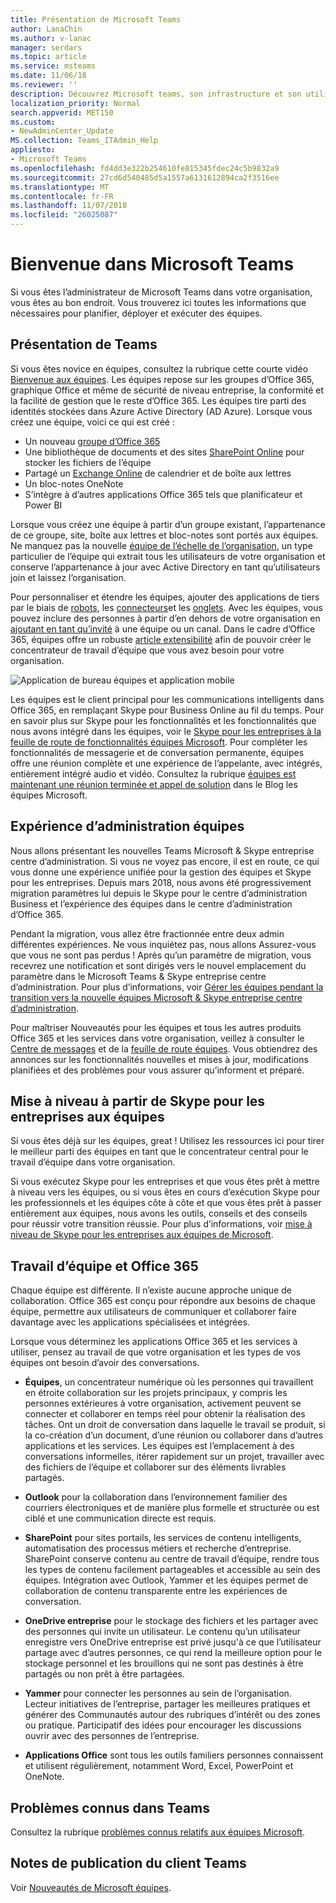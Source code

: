 ```yaml
---
title: Présentation de Microsoft Teams
author: LanaChin
ms.author: v-lanac
manager: serdars
ms.topic: article
ms.service: msteams
ms.date: 11/06/18
ms.reviewer: ''
description: Découvrez Microsoft teams, son infrastructure et son utilisation avec Office 365.
localization_priority: Normal
search.appverid: MET150
ms.custom:
- NewAdminCenter_Update
MS.collection: Teams_ITAdmin_Help
appliesto:
- Microsoft Teams
ms.openlocfilehash: fd4dd3e322b254610fe815345fdec24c5b9832a9
ms.sourcegitcommit: 27cd6d540485d5a1557a6131612894ca2f3516ee
ms.translationtype: MT
ms.contentlocale: fr-FR
ms.lasthandoff: 11/07/2018
ms.locfileid: "26025087"
---
```

# <a name="welcome-to-microsoft-teams"></a>Bienvenue dans Microsoft Teams

Si vous êtes l’administrateur de Microsoft Teams dans votre organisation, vous êtes au bon endroit. Vous trouverez ici toutes les informations que nécessaires pour planifier, déployer et exécuter des équipes.  

## <a name="overview-of-teams"></a>Présentation de Teams

Si vous êtes novice en équipes, consultez la rubrique cette courte vidéo [Bienvenue aux équipes](https://support.office.com/article/video-welcome-to-microsoft-teams-b98d533f-118e-4bae-bf44-3df2470c2b12?wt.mc_id=otc_microsoft_teams). Les équipes repose sur les groupes d’Office 365, graphique Office et même de sécurité de niveau entreprise, la conformité et la facilité de gestion que le reste d’Office 365. Les équipes tire parti des identités stockées dans Azure Active Directory (AD Azure). Lorsque vous créez une équipe, voici ce qui est créé :
- Un nouveau [groupe d’Office 365](office-365-groups.md)
- Une bibliothèque de documents et des sites [SharePoint Online](sharepoint-onedrive-interact.md) pour stocker les fichiers de l’équipe
- Partagé un [Exchange Online](exchange-teams-interact.md) de calendrier et de boîte aux lettres
- Un bloc-notes OneNote
- S’intègre à d’autres applications Office 365 tels que planificateur et Power BI

Lorsque vous créez une équipe à partir d’un groupe existant, l’appartenance de ce groupe, site, boîte aux lettres et bloc-notes sont portés aux équipes. Ne manquez pas la nouvelle [équipe de l’échelle de l’organisation](create-an-org-wide-team.md), un type particulier de l’équipe qui extrait tous les utilisateurs de votre organisation et conserve l’appartenance à jour avec Active Directory en tant qu’utilisateurs join et laissez l’organisation. 

Pour personnaliser et étendre les équipes, ajouter des applications de tiers par le biais de [robots](add-bots.md), les [connecteurs](office-365-custom-connectors.md)et les [onglets](built-in-custom-tabs.md). Avec les équipes, vous pouvez inclure des personnes à partir d’en dehors de votre organisation en [ajoutant en tant qu’invité](guest-access.md) à une équipe ou un canal. Dans le cadre d’Office 365, équipes offre un robuste [article extensibilité](https://docs.microsoft.com/en-us/microsoftteams/platform) afin de pouvoir créer le concentrateur de travail d’équipe que vous avez besoin pour votre organisation. 

![Application de bureau équipes et application mobile](media/teams-overview-hub.png)

Les équipes est le client principal pour les communications intelligents dans Office 365, en remplaçant Skype pour Business Online au fil du temps. Pour en savoir plus sur Skype pour les fonctionnalités et les fonctionnalités que nous avons intégré dans les équipes, voir le [Skype pour les entreprises à la feuille de route de fonctionnalités équipes Microsoft](http://aka.ms/skype2teamsroadmap). Pour compléter les fonctionnalités de messagerie et de conversation permanente, équipes offre une réunion complète et une expérience de l’appelante, avec intégrés, entièrement intégré audio et vidéo. Consultez la rubrique [équipes est maintenant une réunion terminée et appel de solution](https://techcommunity.microsoft.com/t5/Microsoft-Teams-Blog/Microsoft-Teams-is-now-a-complete-meeting-and-calling-solution/ba-p/236042) dans le Blog les équipes Microsoft.

## <a name="teams-admin-experience"></a>Expérience d’administration équipes

Nous allons présentant les nouvelles Teams Microsoft & Skype entreprise centre d’administration. Si vous ne voyez pas encore, il est en route, ce qui vous donne une expérience unifiée pour la gestion des équipes et Skype pour les entreprises. Depuis mars 2018, nous avons été progressivement migration paramètres lui depuis le Skype pour le centre d’administration Business et l’expérience des équipes dans le centre d’administration d’Office 365. 

Pendant la migration, vous allez être fractionnée entre deux admin différentes expériences. Ne vous inquiétez pas, nous allons Assurez-vous que vous ne sont pas perdus ! Après qu’un paramètre de migration, vous recevrez une notification et sont dirigés vers le nouvel emplacement du paramètre dans le Microsoft Teams & Skype entreprise centre d’administration. Pour plus d’informations, voir [Gérer les équipes pendant la transition vers la nouvelle équipes Microsoft & Skype entreprise centre d’administration](manage-teams-skypeforbusiness-admin-center.md). 

Pour maîtriser Nouveautés pour les équipes et tous les autres produits Office 365 et les services dans votre organisation, veillez à consulter le [Centre de messages](https://admin.microsoft.com/AdminPortal/Home#/MessageCenter) et de la [feuille de route équipes](https://www.microsoft.com/microsoft-365/roadmap?rtc=1%26filters=Microsoft%20Teams%26searchterms=microsoft%2Cteams). Vous obtiendrez des annonces sur les fonctionnalités nouvelles et mises à jour, modifications planifiées et des problèmes pour vous assurer qu’informent et préparé. 

## <a name="upgrade-from-skype-for-business-to-teams"></a>Mise à niveau à partir de Skype pour les entreprises aux équipes
Si vous êtes déjà sur les équipes, great ! Utilisez les ressources ici pour tirer le meilleur parti des équipes en tant que le concentrateur central pour le travail d’équipe dans votre organisation. 

Si vous exécutez Skype pour les entreprises et que vous êtes prêt à mettre à niveau vers les équipes, ou si vous êtes en cours d’exécution Skype pour les professionnels et les équipes côte à côte et que vous êtes prêt à passer entièrement aux équipes, nous avons les outils, conseils et des conseils pour réussir votre transition réussie. Pour plus d’informations, voir [mise à niveau de Skype pour les entreprises aux équipes de Microsoft](journey-skypeforbusiness-teams.md).

## <a name="teamwork-and-office-365"></a>Travail d’équipe et Office 365
Chaque équipe est différente. Il n’existe aucune approche unique de collaboration. Office 365 est conçu pour répondre aux besoins de chaque équipe, permettre aux utilisateurs de communiquer et collaborer faire davantage avec les applications spécialisées et intégrées. 

Lorsque vous déterminez les applications Office 365 et les services à utiliser, pensez au travail de que votre organisation et les types de vos équipes ont besoin d’avoir des conversations. 

- **Équipes**, un concentrateur numérique où les personnes qui travaillent en étroite collaboration sur les projets principaux, y compris les personnes extérieures à votre organisation, activement peuvent se connecter et collaborer en temps réel pour obtenir la réalisation des tâches. Ont un droit de conversation dans laquelle le travail se produit, si la co-création d’un document, d’une réunion ou collaborer dans d’autres applications et les services. Les équipes est l’emplacement à des conversations informelles, itérer rapidement sur un projet, travailler avec des fichiers de l’équipe et collaborer sur des éléments livrables partagés. 

- **Outlook** pour la collaboration dans l’environnement familier des courriers électroniques et de manière plus formelle et structurée ou est ciblé et une communication directe est requis. 

- **SharePoint** pour sites portails, les services de contenu intelligents, automatisation des processus métiers et recherche d’entreprise. SharePoint conserve contenu au centre de travail d’équipe, rendre tous les types de contenu facilement partageables et accessible au sein des équipes. Intégration avec Outlook, Yammer et les équipes permet de collaboration de contenu transparente entre les expériences de conversation.   

- **OneDrive entreprise** pour le stockage des fichiers et les partager avec des personnes qui invite un utilisateur. Le contenu qu’un utilisateur enregistre vers OneDrive entreprise est privé jusqu'à ce que l’utilisateur partage avec d’autres personnes, ce qui rend la meilleure option pour le stockage personnel et les brouillons qui ne sont pas destinés à être partagés ou non prêt à être partagées.

- **Yammer** pour connecter les personnes au sein de l’organisation. Lecteur initiatives de l’entreprise, partager les meilleures pratiques et générer des Communautés autour des rubriques d’intérêt ou des zones ou pratique. Participatif des idées pour encourager les discussions ouvrir avec des personnes de l’entreprise.

- **Applications Office** sont tous les outils familiers personnes connaissent et utilisent régulièrement, notamment Word, Excel, PowerPoint et OneNote. 

## <a name="teams-known-issues"></a>Problèmes connus dans Teams

Consultez la rubrique [problèmes connus relatifs aux équipes Microsoft](Known-issues.md).

## <a name="teams-client-release-notes"></a>Notes de publication du client Teams

Voir [Nouveautés de Microsoft équipes](https://support.office.com/article/what-s-new-in-microsoft-teams-d7092a6d-c896-424c-b362-a472d5f105de).

